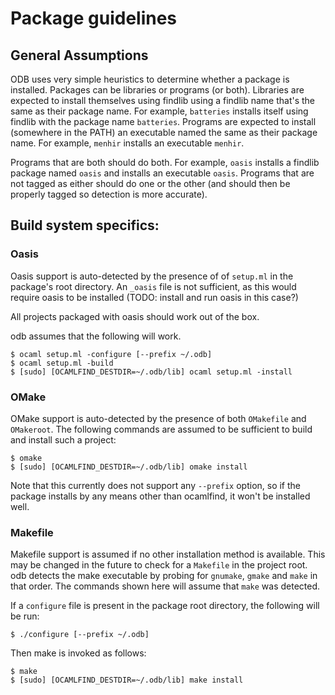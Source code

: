 # Package guidelines

## General Assumptions

ODB uses very simple heuristics to determine whether a package is
installed.  Packages can be libraries or programs (or both).
Libraries are expected to install themselves using findlib using a
findlib name that's the same as their package name.  For example,
`batteries` installs itself using findlib with the package name
`batteries`.  Programs are expected to install (somewhere in the PATH)
an executable named the same as their package name.  For example,
`menhir` installs an executable `menhir`.

Programs that are both should do both.  For example, `oasis` installs
a findlib package named `oasis` and installs an executable `oasis`.
Programs that are not tagged as either should do one or the other (and
should then be properly tagged so detection is more accurate).


## Build system specifics:

### Oasis

Oasis support is auto-detected by the presence of of `setup.ml` in the
package's root directory.  An `_oasis` file is not sufficient, as this
would require oasis to be installed (TODO: install and run oasis in
this case?)

All projects packaged with oasis should work out of the box.

odb assumes that the following will work.

```shell
$ ocaml setup.ml -configure [--prefix ~/.odb]
$ ocaml setup.ml -build
$ [sudo] [OCAMLFIND_DESTDIR=~/.odb/lib] ocaml setup.ml -install
```

### OMake

OMake support is auto-detected by the presence of both `OMakefile` and
`OMakeroot`.  The following commands are assumed to be sufficient to build and install such a project:

```shell
$ omake
$ [sudo] [OCAMLFIND_DESTDIR=~/.odb/lib] omake install

```

Note that this currently does not support any `--prefix` option, so if
the package installs by any means other than ocamlfind, it won't be
installed well.

### Makefile

Makefile support is assumed if no other installation method is
available.  This may be changed in the future to check for a
`Makefile` in the project root.  odb detects the make executable by
probing for `gnumake`, `gmake` and `make` in that order.  The commands
shown here will assume that `make` was detected.

If a `configure` file is present in the package root directory, the
following will be run:

```shell
$ ./configure [--prefix ~/.odb]
```

Then make is invoked as follows:

```shell
$ make
$ [sudo] [OCAMLFIND_DESTDIR=~/.odb/lib] make install
```
